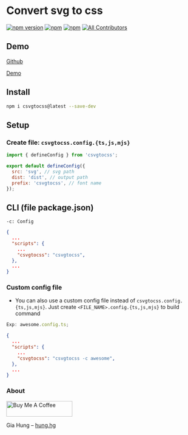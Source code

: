 # Convert svg to css

[![npm version](https://badge.fury.io/js/csvgtocss.svg)](https://badge.fury.io/js/csvgtocss) [![npm](https://img.shields.io/npm/dw/csvgtocss.svg?logo=npm)](https://www.npmjs.com/package/csvgtocss) [![npm](https://img.shields.io/bundlephobia/minzip/csvgtocss)](https://www.npmjs.com/package/csvgtocss)
[![All Contributors](https://img.shields.io/badge/all_contributors-1-orange.svg?style=flat-square)](#contributors-)

## Demo

[Github](https://github.com/hunghg255/csvgtocss)

[Demo](https://svg-to-css.surge.sh)

## Install

```bash
npm i csvgtocss@latest --save-dev
```

## Setup

### Create file: `csvgtocss.config.{ts,js,mjs}`

```js
import { defineConfig } from 'csvgtocss';

export default defineConfig({
  src: 'svg', // svg path
  dist: 'dist', // output path
  prefix: 'csvgtocss', // font name
});
```

## CLI (file package.json)

```
-c: Config
```

```json
{
  ...
  "scripts": {
    ...
    "csvgtocss": "csvgtocss",
  },
  ...
}
```

### Custom config file

- You can also use a custom config file instead of `csvgtocss.config.{ts,js,mjs}`. Just create `<FILE_NAME>.config.{ts,js,mjs}` to build command

```js
Exp: awesome.config.ts;
```

```json
{
  ...
  "scripts": {
    ...
    "csvgtocss": "csvgtocss -c awesome",
  },
  ...
}
```

### About

<a href="https://www.buymeacoffee.com/hunghg255" target="_blank"><img src="https://cdn.buymeacoffee.com/buttons/default-orange.png" alt="Buy Me A Coffee" height="41" width="174"></a>

Gia Hung – [hung.hg](https://hung.thedev.id)
